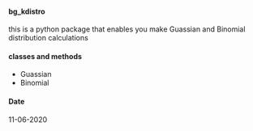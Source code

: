 
#### bg_kdistro
this is a python package that enables you make Guassian and Binomial distribution calculations

#### classes and methods
- Guassian
- Binomial

#### Date
11-06-2020